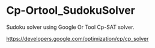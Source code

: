 # Cp-Ortool_SudokuSolver

Sudoku solver using Google Or Tool Cp-SAT solver. 

https://developers.google.com/optimization/cp/cp_solver


